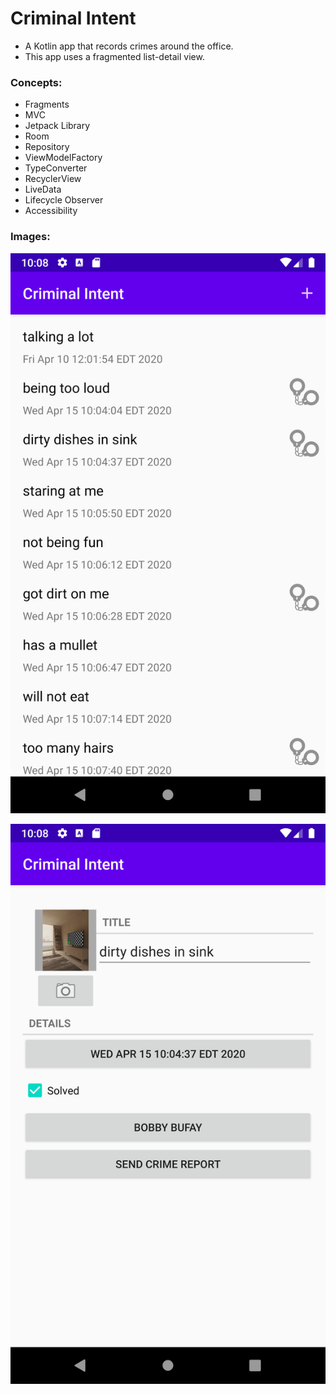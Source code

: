 # Criminal Intent

- A Kotlin app that records crimes around the office.
- This app uses a fragmented list-detail view.

### Concepts:

- Fragments
- MVC
- Jetpack Library
- Room
- Repository
- ViewModelFactory
- TypeConverter
- RecyclerView
- LiveData
- Lifecycle Observer
- Accessibility

### Images:

![List Image](images/list.png)

![Details Image](images/details.png)
